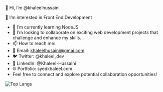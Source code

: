 👋 Hi, I’m @khaleelhussaini

👀 I’m interested in Front End Development
- 🌱 I’m currently learning NodeJS
- 💞️ I’m looking to collaborate on exciting web development projects that challenge and enhance my skills.
- 📫 How to reach me:
- 📧 Email: khaleelhusaini@gmai.com
- 🐦 Twitter: @khaleel_dev
- 💼 LinkedIn: @Khaleel-Hussaini
- 🌐 Portfolio: syedkhaleel.com
- Feel free to connect and explore potential collaboration opportunities!

<!---
khaleelhussaini/khaleelhussaini is a ✨ special ✨ repository because its `README.md` (this file) appears on your GitHub profile.
You can click the Preview link to take a look at your changes.
--->
![Top Langs](https://github-readme-stats.vercel.app/api/top-langs/?username=khaleelhussaini&layout=compact&theme=one_dark_pro&card_width=500")


